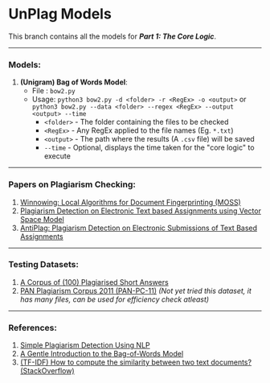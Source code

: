 # UnPlag Models

This branch contains all the models for ***Part 1: The Core Logic***.  
     
 ---  
   
 ### Models:
1. **(Unigram) Bag of Words Model**:
   - File : `bow2.py`
   - Usage: `python3 bow2.py -d <folder> -r <RegEx> -o <output>` or `python3 bow2.py --data <folder> --regex <RegEx> --output <output> --time`
      - `<folder>` - The folder containing the files to be checked
      - `<RegEx>` - Any RegEx applied to the file names (Eg. `*.txt`)
      - `<output>` - The path where the results (A `.csv` file) will be saved
      - `--time` - Optional, displays the time taken for the "core logic" to execute 
      
---
   
<!-- ### Bonus:  
1. Language specific checking: Countering false positives by taking care of language specific features, syntax and stub code  -->
    
### Papers on Plagiarism Checking:  
1. [Winnowing: Local Algorithms for Document Fingerprinting
 (MOSS)](http://theory.stanford.edu/~aiken/publications/papers/sigmod03.pdf)
2. [Plagiarism Detection on Electronic Text based
Assignments using Vector Space Model](https://arxiv.org/ftp/arxiv/papers/1412/1412.7782.pdf)
3. [AntiPlag: Plagiarism Detection on Electronic
Submissions of Text Based Assignments](https://arxiv.org/ftp/arxiv/papers/1403/1403.1310.pdf)
     
---
     
### Testing Datasets:  
1. [A Corpus of (100) Plagiarised Short Answers](https://ir.shef.ac.uk/cloughie/resources/plagiarism_corpus.html)
2. [PAN Plagiarism Corpus 2011 (PAN-PC-11)](https://zenodo.org/record/3250095#.X5b8EIgzZPY) *(Not yet tried this dataset, it has many files, can be used for efficiency check atleast)*
   
---
   
### References:  
1. [Simple Plagiarism Detection Using NLP](https://medium.com/@heerambavi/simple-plagiarism-detection-using-nlp-1ee60c4f1d48)
2. [A Gentle Introduction to the Bag-of-Words Model](https://machinelearningmastery.com/gentle-introduction-bag-words-model/)
3. [(TF-IDF) How to compute the similarity between two text documents?
 (StackOverflow)](https://stackoverflow.com/questions/8897593/how-to-compute-the-similarity-between-two-text-documents)

